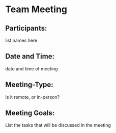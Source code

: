# Team Meeting

## Participants: 

list names here

## Date and Time:

date and time of meeting

## Meeting-Type:

Is it remote, or in-person?

## Meeting Goals:

List the tasks that will be discussed in the meeting